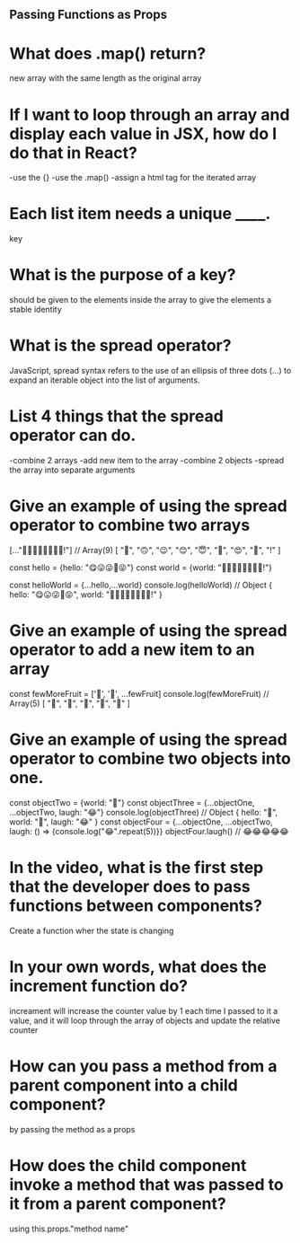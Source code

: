## Passing Functions as Props

# What does .map() return?

new array with the same length as the original array

# If I want to loop through an array and display each value in JSX, how do I do that in React?
-use the {}
-use the .map()
-assign a html tag for the iterated array

# Each list item needs a unique ____.

key

# What is the purpose of a key?

should be given to the elements inside the array to give the elements a stable identity

# What is the spread operator? 

JavaScript, spread syntax refers to the use of an ellipsis of three dots (…) to expand an iterable object into the list of arguments.


# List 4 things that the spread operator can do.
-combine 2 arrays
-add new item to the array
-combine 2 objects
-spread the array into separate arguments


# Give an example of using the spread operator to combine two arrays

[..."🙂🙃😉😊😇🥰😍🤩!"] // Array(9) [ "🙂", "🙃", "😉", "😊", "😇", "🥰", "😍", "🤩", "!" ]

const hello = {hello: "😋😛😜🤪😝"}
const world = {world: "🙂🙃😉😊😇🥰😍🤩!"}

const helloWorld = {...hello,...world}
console.log(helloWorld) // Object { hello: "😋😛😜🤪😝", world: "🙂🙃😉😊😇🥰😍🤩!" } 

# Give an example of using the spread operator to add a new item to an array

const fewMoreFruit = ['🍉', '🍍', ...fewFruit]
console.log(fewMoreFruit) //  Array(5) [ "🍉", "🍍", "🍏", "🍊", "🍌" ]

# Give an example of using the spread operator to combine two objects into one.

const objectTwo = {world: "🐻"}
const objectThree = {...objectOne, ...objectTwo, laugh: "😂"}
console.log(objectThree) // Object { hello: "🤪", world: "🐻", laugh: "😂" }
const objectFour = {...objectOne, ...objectTwo, laugh: () => {console.log("😂".repeat(5))}}
objectFour.laugh() // 😂😂😂😂😂

# In the video, what is the first step that the developer does to pass functions between components?

Create a function wher the state is changing

# In your own words, what does the increment function do?

increament will increase the counter value by 1  each time I passed to it a value, and it will loop through the array of objects and update the relative counter

# How can you pass a method from a parent component into a child component?

by passing the method as a props

# How does the child component invoke a method that was passed to it from a parent component?

using this.props."method name"
